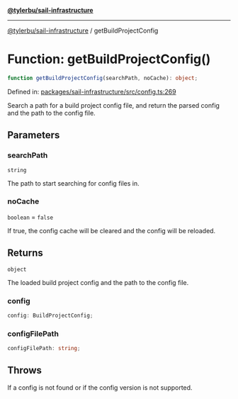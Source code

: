 [**@tylerbu/sail-infrastructure**](../README.md)

***

[@tylerbu/sail-infrastructure](../README.md) / getBuildProjectConfig

# Function: getBuildProjectConfig()

```ts
function getBuildProjectConfig(searchPath, noCache): object;
```

Defined in: [packages/sail-infrastructure/src/config.ts:269](https://github.com/tylerbutler/tools-monorepo/blob/main/packages/sail-infrastructure/src/config.ts#L269)

Search a path for a build project config file, and return the parsed config and the path to the config file.

## Parameters

### searchPath

`string`

The path to start searching for config files in.

### noCache

`boolean` = `false`

If true, the config cache will be cleared and the config will be reloaded.

## Returns

`object`

The loaded build project config and the path to the config file.

### config

```ts
config: BuildProjectConfig;
```

### configFilePath

```ts
configFilePath: string;
```

## Throws

If a config is not found or if the config version is not supported.
